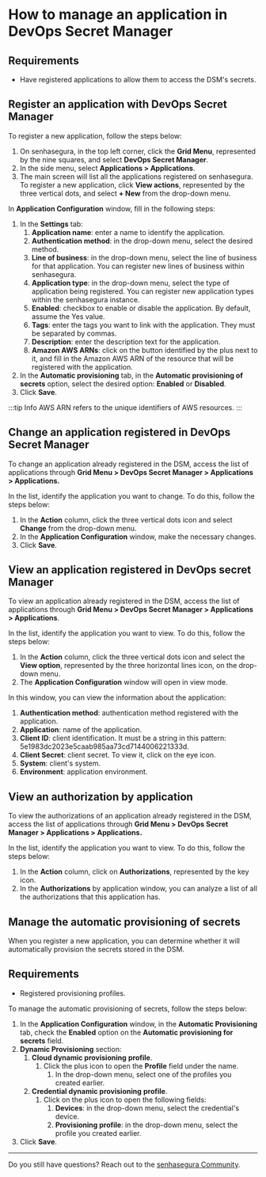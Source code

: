 # How to manage an application in DevOps Secret Manager

## Requirements

* Have registered applications to allow them to access the DSM's secrets.

## Register an application with DevOps Secret Manager

To register a new application, follow the steps below:

1. On senhasegura, in the top left corner, click the **Grid Menu**, represented by the nine squares, and select **DevOps Secret Manager**.
2. In the side menu, select **Applications &gt; Applications**.
3. The main screen will list all the applications registered on senhasegura. To register a new application, click **View actions**, represented by the three vertical dots, and select **+ New** from the drop-down menu.

In **Application Configuration** window, fill in the following steps:

1. In the **Settings** tab:
   1. **Application name**: enter a name to identify the application.
   2. **Authentication method**: in the drop-down menu, select the desired method.
   3. **Line of business**: in the drop-down menu, select the line of business for that application. You can register new lines of business within senhasegura.
   4. **Application type**: in the drop-down menu, select the type of application being registered. You can register new application types within the senhasegura instance.
   5. **Enabled**: checkbox to enable or disable the application. By default, assume the Yes value.
   6. **Tags**: enter the tags you want to link with the application. They must be separated by commas.
   7. **Description**: enter the description text for the application.
   8. **Amazon AWS ARNs**: click on the button identified by the plus next to it, and fill in the Amazon AWS ARN of the resource that will be registered with the application.
2. In the **Automatic provisioning** tab, in the **Automatic provisioning of secrets** option, select the desired option: **Enabled** or **Disabled**.
3. Click **Save**.

:::tip Info
AWS ARN refers to the unique identifiers of AWS resources.
:::

## Change an application registered in DevOps Secret Manager

To change an application already registered in the DSM, access the list of applications through **Grid Menu &gt; DevOps Secret Manager &gt; Applications &gt; Applications.**

In the list, identify the application you want to change. To do this, follow the steps below:

1. In the **Action** column, click the three vertical dots icon and select **Change** from the drop-down menu.
2. In the **Application Configuration** window, make the necessary changes.
3. Click **Save**.

## View an application registered in DevOps secret Manager

To view an application already registered in the DSM, access the list of applications through **Grid Menu &gt; DevOps Secret Manager &gt; Applications &gt; Applications**.

In the list, identify the application you want to view. To do this, follow the steps below:

1. In the **Action** column, click the three vertical dots icon and select the **View option**, represented by the three horizontal lines icon, on the drop-down menu.
2. The **Application Configuration** window will open in view mode.

In this window, you can view the information about the application:

1. **Authentication method**: authentication method registered with the application.
2. **Application**: name of the application.
3. **Client ID**: client identification. It must be a string in this pattern: 5e1983dc2023e5caab985aa73cd7144006221333d.
4. **Client Secret**: client secret. To view it, click on the eye icon.
5. **System**: client's system.
6. **Environment**: application environment.

## View an authorization by application

To view the authorizations of an application already registered in the DSM, access the list of applications through **Grid Menu &gt; DevOps Secret Manager &gt; Applications &gt; Applications.**

In the list, identify the application you want to view. To do this, follow the steps below:

1. In the **Action** column, click on **Authorizations**, represented by the key icon.
2. In the **Authorizations** by application window, you can analyze a list of all the authorizations that this application has.

## Manage the automatic provisioning of secrets

When you register a new application, you can determine whether it will automatically provision the secrets stored in the DSM.

## Requirements

* Registered provisioning profiles.

To manage the automatic provisioning of secrets, follow the steps below:

1. In the **Application Configuration** window, in the **Automatic Provisioning** tab, check the **Enabled** option on the **Automatic provisioning for secrets** field.
2. **Dynamic Provisioning** section:
   1. **Cloud dynamic provisioning** **profile**.
      1. Click the plus icon to open the **Profile** field under the name.
         1. In the drop-down menu, select one of the profiles you created earlier.
   2. **Credential dynamic provisioning** **profile**.
      1. Click on the plus icon to open the following fields:
         1. **Devices**: in the drop-down menu, select the credential's device.
         2. **Provisioning profile**: in the drop-down menu, select the profile you created earlier.
3. Click **Save**.

---

Do you still have questions? Reach out to the [senhasegura Community](https://community.senhasegura.io/).

